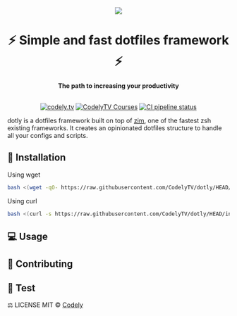 <div align="center">
  <a href="https://codely.tv">
    <img src="https://user-images.githubusercontent.com/1331435/141520189-90349bbd-3e0f-4200-8b76-f4297be11898.png" />
  </a>
</div>
<div align="center">
  <h1>⚡️ Simple and fast dotfiles framework ⚡️</h1>
  <strong>The path to increasing your productivity</strong>
</div>
<br>
<p align="center">
    <a href="https://github.com/CodelyTV"><img src="https://img.shields.io/badge/CodelyTV-OS-green.svg?style=flat-square" alt="codely.tv"/></a>
    <a href="https://pro.codely.tv"><img src="https://img.shields.io/badge/CodelyTV-PRO-black.svg?style=flat-square" alt="CodelyTV Courses"/></a>
    <a href="https://github.com/CodelyTV/dotly/actions"><img src="https://github.com/CodelyTV/dotly/workflows/CI/badge.svg" alt="CI pipeline status"/></a>
</p>

dotly is a dotfiles framework built on top of [zim](https://github.com/zimfw/zimfw), one of the fastest zsh existing frameworks. It creates an opinionated dotfiles structure to handle all your configs and scripts.

## 🚀 Installation

Using wget
```bash
bash <(wget -qO- https://raw.githubusercontent.com/CodelyTV/dotly/HEAD/installer)
```

Using curl
```bash
bash <(curl -s https://raw.githubusercontent.com/CodelyTV/dotly/HEAD/installer)
```

## 💻 Usage

## 🤝 Contributing

## 🧪 Test

⚖️ LICENSE
MIT © [Codely](https://codely.tv)

